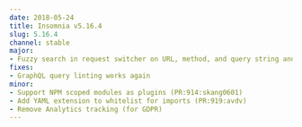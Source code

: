 ```yaml
---
date: 2018-05-24
title: Insomnia v5.16.4
slug: 5.16.4
channel: stable
major:
- Fuzzy search in request switcher on URL, method, and query string and highlight matches in switcher and sidebar (PR:864:axs221)
fixes:
- GraphQL query linting works again
minor:
- Support NPM scoped modules as plugins (PR:914:skang0601)
- Add YAML extension to whitelist for imports (PR:919:avdv)
- Remove Analytics tracking (for GDPR)
---
```

